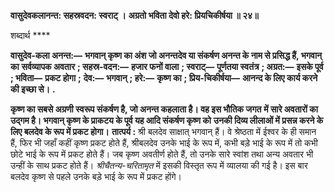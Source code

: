 **वासुदेवकलानन्त: सहस्रवदन: स्वराट् ।** **अग्रतो भविता देवो हरे: प्रियचिकीर्षया ॥ २४॥** 

शब्दार्थ **** 

**वासुदेव-कला अनन्त:—** **भगवान् कृष्ण का अंश जो अनन्तदेव या संकर्षण अनन्त के नाम से प्रसिद्ध हैं, भगवान् का** **सर्वव्यापक अवतार** **; सहस्र-वदन:—** **हजार फनों वाला** **; स्वराट्—** **पूर्णतया स्वतंत्र** **; अग्रत:—** **इसके पूर्व** **; भविता—** **प्रकट होगा** **;** **देव:—** **भगवान्** **; हरे:—** **कृष्ण का** **; प्रिय-चिकीर्षया—** **आनन्द के लिए कार्य करने की इच्छा से।** **.** 

**कृष्ण का सबसे अग्रणी स्वरूप संकर्षण है, जो अनन्त कहलाता है। वह इस भौतिक जगत** **में सारे अवतारों का उद्गम है। भगवान् कृष्ण के प्राकटय के पूर्व यह आदि संकर्षण कृष्ण को** **उनकी दिव्य लीलाओं में प्रसन्न करने के लिए बलदेव के रूप में प्रकट होगा।** **तात्पर्य :** श्री बलदेव साक्षात् भगवान् हैं। वे श्रेष्ठता में ईश्वर के ही समान हैं, फिर भी जहाँ कहीं कृष्ण प्रकट होते हैं, श्रीबलदेव उनके भाई के रूप में, कभी बड़े भाई के रूप में तो कभी छोटे भाई के रूप में प्रकट होते हैं। जब कृष्ण अवतीर्ण होते हैं, तो उनके सारे स्वांश तथा अन्य अवतार भी उन्हीं के साथ प्रकट होते हैं। *श्रीचैतन्य-चरितामृत* में इसकी विस्तृत रूप में व्यालया की गई है। इस बार बलदेव कृष्ण से पहले उनके बड़े भाई के रूप में प्रकट होंगे।  